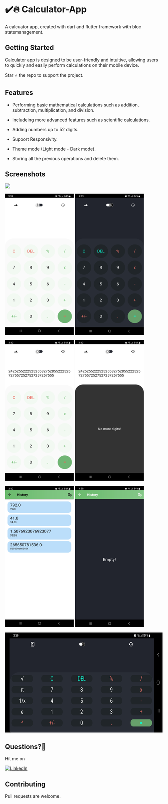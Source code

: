 # ✔️🔥 Calculator-App

A calcuator app, created with dart and flutter framework with bloc statemanagement.

## Getting Started

Calculator app is designed to be user-friendly and intuitive, allowing users to quickly and easily perform calculations on their mobile device.

Star ⭐ the repo to support the project.

## Features

- Performing basic mathematical calculations such as addition, subtraction, multiplication, and division. 

- Includeing more advanced features such as scientific calculations.

- Adding numbers up to 52 digits.

- Supoort Responsivity.

- Theme mode (Light mode - Dark mode).

- Storing all the previous operations and delete them.

## Screenshots

<img src = "assets/depositphotos_311476502-stock-illustration-white-line-calculator-icon-isolated.png" height = "450" >

<p float="left">
  <img src="screenshots/Screenshot_20230313_033911.jpg" width="220" height = "450"/>
  <img src="screenshots/Screenshot_20230313_041356.jpg" width="220" height = "450"/> 
</p>

<p float="left">
  <img src="screenshots/Screenshot_20230313_034032.jpg" width="220" height = "450"/>
  <img src="screenshots/Screenshot_20230313_034035.jpg" width="220" height = "450"/> 
</p>

<p float="left">
  <img src="screenshots/Screenshot_20230313_034007.jpg" width="220" height = "450"/>
  <img src="screenshots/Screenshot_20230313_043851.jpg" width="220" height = "450"/> 
</p>

<p float="left">
  <img src="screenshots/Screenshot_20230313_033927.jpg" width="600" height = "320"/>
</p>

## Questions?🤔

Hit me on

[![LinkedIn](https://user-images.githubusercontent.com/35039342/55471530-94b34280-5627-11e9-8c0e-6fe86a8406d6.png)](https://www.linkedin.com/in/bassam-jawish/)

## Contributing

Pull requests are welcome.
